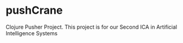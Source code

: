 # pushCrane
Clojure Pusher Project. This project is for our Second ICA in Artificial Intelligence Systems
